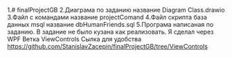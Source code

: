 1.# finalProjectGB
2.Диаграма по заданию название Diagram Class.drawio
3.Файл с командами название projectComand
4.Файл скрипта база данных msql название dbHumanFriends.sql
5.Програма написаная по заданию. В задание не было кузана как реализовать. Я сделал через WPF Ветка ViewControls  Сылка для удобства https://github.com/StanislavZacepin/finalProjectGB/tree/ViewControls
